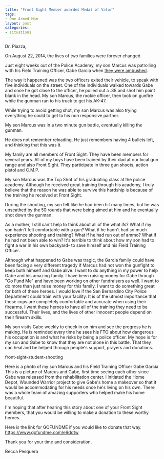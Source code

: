 ```yaml
---
title: "Front Sight Member awarded Medal of Valor"
tags:
- One Armed Man
layout: post
categories:
- situations
---
```


Dr. Piazza,

On August 22, 2014, the lives of two families were forever changed.

Just eight weeks out of the Police Academy, my son Marcus was patrolling with his Field Training Officer, Gabe Garcia when [they were ambushed](https://www.sbsun.com/government-and-politics/20150818/gabriel-garcias-rookie-partner-to-receive-medal-of-valor).

The way it happened was the two officers exited their vehicle, to speak with five individuals on the street. One of the individuals walked towards Gabe and once he got close to the officer, he pulled out a .38 and shot him point blank in the head. My son Marcus, the rookie officer, then took on gunfire while the gunman ran to his truck to get his AK-47.

While trying to avoid getting shot, my son Marcus was also trying everything he could to get to his non responsive partner.

My son Marcus was in a two minute gun battle, eventually killing the gunman.

He does not remember reloading. He just remembers having 4 bullets left, and thinking that this was it.

My family are all members of Front Sight. They have been members for several years. All of my boys have been trained by their dad at our local gun range and also Front Sight. They participate in three gun shoots, action pistol and C.M.P.

My son Marcus was the Top Shot of his graduating class at the police academy. Although he received great training through his academy, I truly believe that the reason he was able to survive this hardship is because of the training he received at Front Sight.

During the shooting, my son felt like he had been hit many times, but he was unscathed by the 50 rounds that were being aimed at him and he eventually shot down the gunman.

As a mother, I still can't help to think about all of the what ifs? What if my son hadn't felt comfortable with a gun? What if he hadn't had so much experience shooting and training? What if he had run out of ammo? What if he had not been able to win? It's terrible to think about how my son had to fight a war in his own backyard- to save himself and his Field Training Officer.

Although what happened to Gabe was tragic, the Garcia family could have been facing a very different tragedy if Marcus had not won the gunfight to keep both himself and Gabe alive. I want to do anything in my power to help Gabe and his amazing family. I have been raising money for Gabe through "Go Fund Me" and have been working on other fundraisers as well. I want to do more than just raise money for this family. I want to do something great for both of these heroes. I would love if the San Bernardino City Police Department could train with your facility. It is of the utmost importance that these cops are completely comfortable and accurate when using their firearms. I want these heroes to have all of the training they need to be successful. Their lives, and the lives of other innocent people depend on their firearm skills.

My son visits Gabe weekly to check in on him and see the progress he is making. He is reminded every time he sees his FTO about how dangerous his occupation is and what he risks by being a police officer. My hope is for my son and Gabe to know that they are not alone in this battle. That they can heal and be helped through people's support, prayers and donations.

front-sight-student-shooting

Here is a photo of my son Marcus and his Field Training Officer Gabe Garcia This is a picture of Marcus and Gabe, first time seeing each other since Gabe was released from the rehabilitation center. I initiated the Home Depot, Wounded Warrior project to give Gabe's home a makeover so that it would be accommodating for his needs once he's living on his own. There was a whole team of amazing supporters who helped make his home beautiful.

I'm hoping that after hearing this story about one of your Front Sight members, that you would be willing to make a donation to these worthy heroes.

Here is the link for GOFUNDME if you would like to donate that way. https://www.gofundme.com/e6ddtw

Thank you for your time and consideration,

Becca Pesquera